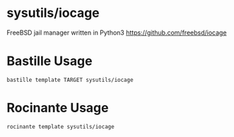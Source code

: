 # sysutils/iocage
FreeBSD jail manager written in Python3
https://github.com/freebsd/iocage

# Bastille Usage
```shell
bastille template TARGET sysutils/iocage
```

# Rocinante Usage
```shell
rocinante template sysutils/iocage
```

